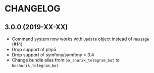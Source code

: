CHANGELOG
=========

3.0.0 (2019-XX-XX)
------------------

* Command system now works with `Update` object instead of `Message` (#14)
* Drop support of php5
* Drop support of symfony/symfony < 3.4
* Change bundle alias from `bo_shurik_telegram_bot` to `boshurik_telegram_bot`